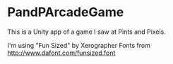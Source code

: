 # PandPArcadeGame
This is a Unity app of a game I saw at Pints and Pixels.

I'm using "Fun Sized" by Xerographer Fonts from http://www.dafont.com/funsized.font